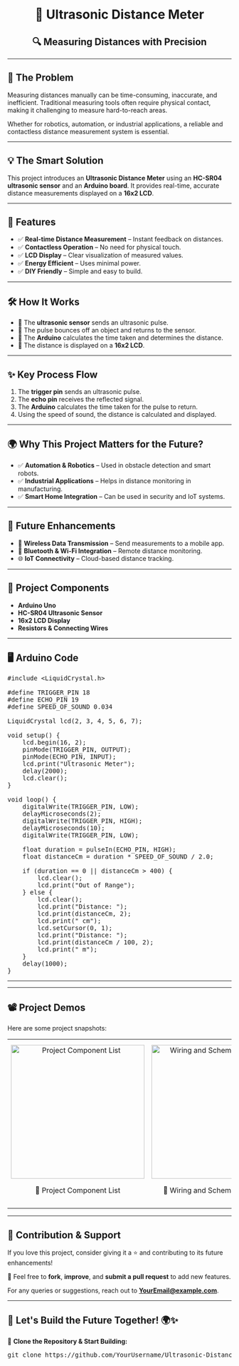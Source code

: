 <!DOCTYPE html>
<html lang="en">
<head>
    <meta charset="UTF-8">
    <meta name="viewport" content="width=device-width, initial-scale=1.0">
    <title>Ultrasonic Distance Meter</title>
</head>
<body>

<h1 align="center">📏 Ultrasonic Distance Meter</h1>
<h2 align="center">🔍 Measuring Distances with Precision</h2>

<hr>

<h2>📌 The Problem</h2>

<p>Measuring distances manually can be time-consuming, inaccurate, and inefficient. Traditional measuring tools often require physical contact, making it challenging to measure hard-to-reach areas.</p>

<p>Whether for robotics, automation, or industrial applications, a reliable and contactless distance measurement system is essential.</p>

<hr>

<h2>💡 The Smart Solution</h2>

<p>This project introduces an <b>Ultrasonic Distance Meter</b> using an <b>HC-SR04 ultrasonic sensor</b> and an <b>Arduino board</b>. It provides real-time, accurate distance measurements displayed on a <b>16x2 LCD</b>.</p>

<hr>

<h2>🚀 Features</h2>

<ul>
    <li>✅ <b>Real-time Distance Measurement</b> – Instant feedback on distances.</li>
    <li>✅ <b>Contactless Operation</b> – No need for physical touch.</li>
    <li>✅ <b>LCD Display</b> – Clear visualization of measured values.</li>
    <li>✅ <b>Energy Efficient</b> – Uses minimal power.</li>
    <li>✅ <b>DIY Friendly</b> – Simple and easy to build.</li>
</ul>

<hr>

<h2>🛠️ How It Works</h2>

<ul>
    <li>🔹 The <b>ultrasonic sensor</b> sends an ultrasonic pulse.</li>
    <li>🔹 The pulse bounces off an object and returns to the sensor.</li>
    <li>🔹 The <b>Arduino</b> calculates the time taken and determines the distance.</li>
    <li>🔹 The distance is displayed on a <b>16x2 LCD</b>.</li>
</ul>

<hr>

<h2>✨ Key Process Flow</h2>
<ol>
    <li>The <b>trigger pin</b> sends an ultrasonic pulse.</li>
    <li>The <b>echo pin</b> receives the reflected signal.</li>
    <li>The <b>Arduino</b> calculates the time taken for the pulse to return.</li>
    <li>Using the speed of sound, the distance is calculated and displayed.</li>
</ol>

<hr>

<h2>🌍 Why This Project Matters for the Future?</h2>

<ul>
    <li>✅ <b>Automation & Robotics</b> – Used in obstacle detection and smart robots.</li>
    <li>✅ <b>Industrial Applications</b> – Helps in distance monitoring in manufacturing.</li>
    <li>✅ <b>Smart Home Integration</b> – Can be used in security and IoT systems.</li>
</ul>

<hr>

<h2>🔮 Future Enhancements</h2>

<ul>
    <li>🚀 <b>Wireless Data Transmission</b> – Send measurements to a mobile app.</li>
    <li>📶 <b>Bluetooth & Wi-Fi Integration</b> – Remote distance monitoring.</li>
    <li>🌐 <b>IoT Connectivity</b> – Cloud-based distance tracking.</li>
</ul>

<hr>

<h2>📜 Project Components</h2>

<ul>
    <li><b>Arduino Uno</b></li>
    <li><b>HC-SR04 Ultrasonic Sensor</b></li>
    <li><b>16x2 LCD Display</b></li>
    <li><b>Resistors & Connecting Wires</b></li>
</ul>

<hr>

<h2>🖥️ Arduino Code</h2>

<pre>
#include &lt;LiquidCrystal.h&gt;

#define TRIGGER_PIN 18
#define ECHO_PIN 19
#define SPEED_OF_SOUND 0.034

LiquidCrystal lcd(2, 3, 4, 5, 6, 7);

void setup() {
    lcd.begin(16, 2);
    pinMode(TRIGGER_PIN, OUTPUT);
    pinMode(ECHO_PIN, INPUT);
    lcd.print("Ultrasonic Meter");
    delay(2000);
    lcd.clear();
}

void loop() {
    digitalWrite(TRIGGER_PIN, LOW);
    delayMicroseconds(2);
    digitalWrite(TRIGGER_PIN, HIGH);
    delayMicroseconds(10);
    digitalWrite(TRIGGER_PIN, LOW);

    float duration = pulseIn(ECHO_PIN, HIGH);
    float distanceCm = duration * SPEED_OF_SOUND / 2.0;

    if (duration == 0 || distanceCm > 400) {
        lcd.clear();
        lcd.print("Out of Range");
    } else {
        lcd.clear();
        lcd.print("Distance: ");
        lcd.print(distanceCm, 2);
        lcd.print(" cm");
        lcd.setCursor(0, 1);
        lcd.print("Distance: ");
        lcd.print(distanceCm / 100, 2);
        lcd.print(" m");
    }
    delay(1000);
}
</pre>

<hr>

<hr>

<h2>📽️ Project Demos</h2>

<p>Here are some project snapshots:</p>

<table align="center" border="0" cellpadding="10">
    <tr>
        <td align="center">
            <img src="images/project_component_list.jpg" alt="Project Component List" width="300">
            <p>📸 Project Component List</p>
        </td>
        <td align="center">
            <img src="images/wiring_schematic_diagram.jpg" alt="Wiring and Schematic Diagram" width="300">
            <p>📸 Wiring and Schematic Diagram</p>
        </td>
        <td align="center">
            <img src="images/performance_analysis.jpg" alt="Ultrasonic Distance Sensor Test and Performance Analysis" width="300">
            <p>📸 Ultrasonic Distance Sensor Test and Performance Analysis</p>
        </td>
    </tr>
</table>

<hr>



<h2>📌 Contribution & Support</h2>

<p>If you love this project, consider giving it a ⭐ and contributing to its future enhancements!</p>

<p>📩 Feel free to <b>fork</b>, <b>improve</b>, and <b>submit a pull request</b> to add new features.</p>

<p>For any queries or suggestions, reach out to <b><a href="mailto:YourEmail@example.com">YourEmail@example.com</a></b>.</p>

<hr>

<h2>🔗 Let's Build the Future Together! 🌍✨</h2>

<p>🚀 <b>Clone the Repository & Start Building:</b></p>

<pre>
git clone https://github.com/YourUsername/Ultrasonic-Distance-Meter.git
</pre>

</body>
</html>
